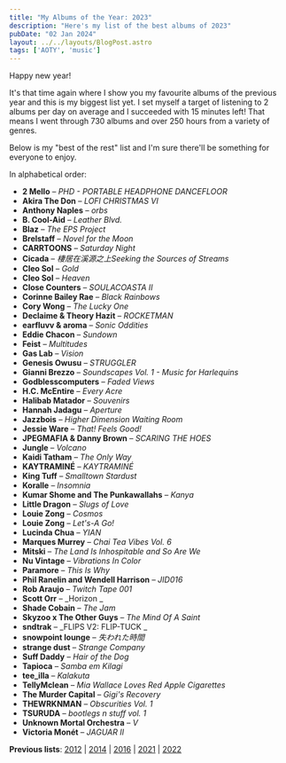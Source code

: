 ```yaml
---
title: "My Albums of the Year: 2023"
description: "Here's my list of the best albums of 2023"
pubDate: "02 Jan 2024"
layout: ../../layouts/BlogPost.astro
tags: ['AOTY', 'music']
---
```


Happy new year!

It's that time again where I show you my favourite albums of the previous year and this is my biggest list yet. I set myself a target of listening to 2 albums per day on average and I succeeded with 15 minutes left! That means I went through 730 albums and over 250 hours from a variety of genres.

Below is my "best of the rest" list and I'm sure there'll be something for everyone to enjoy.

In alphabetical order:

* **2 Mello** – _PHD - PORTABLE HEADPHONE DANCEFLOOR_
* **Akira The Don** – _LOFI CHRISTMAS VI_
* **Anthony Naples** – _orbs_
* **B. Cool-Aid** – _Leather Blvd._
* **Blaz** – _The EPS Project_
* **Brelstaff** – _Novel for the Moon_
* **CARRTOONS** – _Saturday Night_
* **Cicada** – _棲居在溪源之上Seeking the Sources of Streams_
* **Cleo Sol** – _Gold_
* **Cleo Sol** – _Heaven_
* **Close Counters** – _SOULACOASTA II_
* **Corinne Bailey Rae** – _Black Rainbows_
* **Cory Wong** – _The Lucky One_
* **Declaime & Theory Hazit** – _ROCKETMAN_
* **earfluvv & aroma** – _Sonic Oddities_
* **Eddie Chacon** – _Sundown_
* **Feist** – _Multitudes_
* **Gas Lab** – _Vision_
* **Genesis Owusu** – _STRUGGLER_
* **Gianni Brezzo** – _Soundscapes Vol. 1 - Music for Harlequins_
* **Godblesscomputers** – _Faded Views_
* **H.C. McEntire** – _Every Acre_
* **Halibab Matador** – _Souvenirs_
* **Hannah Jadagu** – _Aperture_
* **Jazzbois** – _Higher Dimension Waiting Room_
* **Jessie Ware** – _That! Feels Good!_
* **JPEGMAFIA & Danny Brown** – _SCARING THE HOES_
* **Jungle** – _Volcano_
* **Kaidi Tatham** – _The Only Way_
* **KAYTRAMINÉ** – _KAYTRAMINÉ_
* **King Tuff** – _Smalltown Stardust_
* **Koralle** – _Insomnia_
* **Kumar Shome and The Punkawallahs** – _Kanya_
* **Little Dragon** – _Slugs of Love_
* **Louie Zong** – _Cosmos_
* **Louie Zong** – _Let's-A Go!_
* **Lucinda Chua** – _YIAN_
* **Marques Murrey** – _Chai Tea Vibes Vol. 6_
* **Mitski** – _The Land Is Inhospitable and So Are We_
* **Nu Vintage** – _Vibrations In Color_
* **Paramore** – _This Is Why_
* **Phil Ranelin and Wendell Harrison** – _JID016_
* **Rob Araujo** – _Twitch Tape 001_
* **Scott Orr** – _Horizon _
* **Shade Cobain** – _The Jam_
* **Skyzoo x The Other Guys** – _The Mind Of A Saint_
* **sndtrak** – _FLIPS V2: FLIP-TUCK _
* **snowpoint lounge** – _失われた時間_
* **strange dust** – _Strange Company_
* **Suff Daddy** – _Hair of the Dog_
* **Tapioca** – _Samba em Kilagi_
* **tee_illa** – _Kalakuta_
* **TellyMclean** – _Mia Wallace Loves Red Apple Cigarettes_
* **The Murder Capital** – _Gigi's Recovery_
* **THEWRKNMAN** – _Obscurities Vol. 1_
* **TSURUDA** – _bootlegs n stuff vol. 1_
* **Unknown Mortal Orchestra** – _V_
* **Victoria Monét** – _JAGUAR II_

**Previous lists**: [2012](/posts/my-50-favourite-albums-of-2012/) | [2014](/posts/my-album-of-the-year-list-2014/) | [2016](/posts/aoty-2016/) | [2021](/posts/aoty-2021/) | [2022](/posts/aoty-2022/)